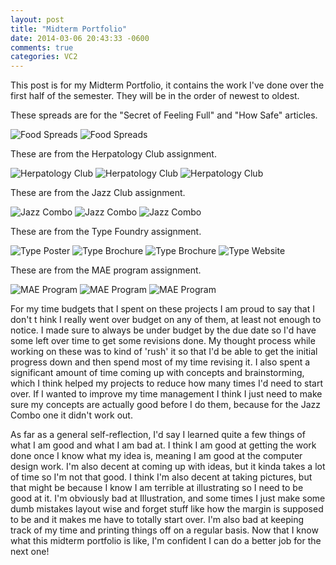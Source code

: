```yaml
---
layout: post
title: "Midterm Portfolio"
date: 2014-03-06 20:43:33 -0600
comments: true
categories: VC2
---
```

This post is for my Midterm Portfolio, it contains the work I've done over the first half of the semester.  They will be in the order of newest to oldest.

These spreads are for the "Secret of Feeling Full" and "How Safe" articles.

![Food Spreads](/images/posts/midterm_portfolio/timemag.jpg "Time Magazine")
![Food Spreads](/images/posts/midterm_portfolio/natgeo.jpg "National Geographic")

These are from the Herpatology Club assignment.

![Herpatology Club](/images/posts/midterm_portfolio/herp_club.jpg "Herpatology Poster")
![Herpatology Club](/images/posts/midterm_portfolio/herp_banner.gif "Herpatology Banner")
![Herpatology Club](/images/posts/midterm_portfolio/herp_web.jpg "Herpatology Website")

These are from the Jazz Club assignment.

![Jazz Combo](/images/posts/midterm_portfolio/jazz_poster.jpg "Jazz Poster")
![Jazz Combo](/images/posts/midterm_portfolio/jazz_banner.gif "Jazz Banner")
![Jazz Combo](/images/posts/midterm_portfolio/jazz_iphone.jpg "Jazz Popup")

These are from the Type Foundry assignment.

![Type Poster](/images/posts/midterm_portfolio/type_poster.jpg "Type Poster")
![Type Brochure](/images/posts/midterm_portfolio/type_brochure.jpg "Type Brochure")
![Type Brochure](/images/posts/midterm_portfolio/type_brochure2.jpg "Type Brochure")
![Type Website](/images/posts/midterm_portfolio/type_website.jpg "Type Website")

These are from the MAE program assignment.

![MAE Program](/images/posts/midterm_portfolio/mae_poster.jpg "MAE Poster")
![MAE Program](/images/posts/midterm_portfolio/mae_banner.png "MAE Banner")
![MAE Program](/images/posts/midterm_portfolio/mae_index_ad.jpg "MAE Index Ad")


For my time budgets that I spent on these projects I am proud to say that I don't t hink I really went over budget on any of them, at least not enough to notice.  I made sure to always be under budget by the due date so I'd have some left over time to get some revisions done.  My thought process while working on these was to kind of 'rush' it so that I'd be able to get the initial progress down and then spend most of my time revising it.  I also spent a significant amount of time coming up with concepts and brainstorming, which I think helped my projects to reduce how many times I'd need to start over.  If I wanted to improve my time management I think I just need to make sure my concepts are actually good before I do them, because for the Jazz Combo one it didn't work out.  

As far as a general self-reflection, I'd say I learned quite a few things of what I am good and what I am bad at.  I think I am good at getting the work done once I know what my idea is, meaning I am good at the computer design work.  I'm also decent at coming up with ideas, but it kinda takes a lot of time so I'm not that good.  I think I'm also decent at taking pictures, but that might be because I know I am terrible at illustrating so I need to be good at it.  I'm obviously bad at Illustration, and some times I just make some dumb mistakes layout wise and forget stuff like how the margin is supposed to be and it makes me have to totally start over.  I'm also bad at keeping track of my time and printing things off on a regular basis.  Now that I know what this midterm portfolio is like, I'm confident I can do a better job for the next one!

